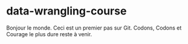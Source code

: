 # data-wrangling-course
Bonjour le monde. Ceci est un premier pas sur Git. 
Codons, Codons et Courage le plus dure reste à venir.
